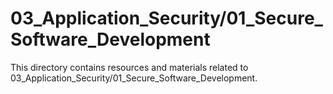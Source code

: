 # 03_Application_Security/01_Secure_Software_Development
This directory contains resources and materials related to 03_Application_Security/01_Secure_Software_Development.
